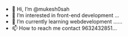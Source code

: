 - 👋 Hi, I’m @mukesh0sah
- 👀 I’m interested in front-end development ...
- 🌱 I’m currently learning webdevelopment ......
- 📫 How to reach me contact 9632432851...

<!---
mukesh0sah/mukesh0sah is a ✨ special ✨ repository because its `README.md` (this file) appears on your GitHub profile.
You can click the Preview link to take a look at your changes.
--->
